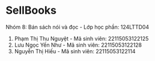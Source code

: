 # SellBooks
Nhóm 8: Bán sách nói và đọc - Lớp học phần: 124LTTD04
1. Phạm Thị Thu Nguyệt - Mã sinh viên: 22115053122125
2. Lưu Ngọc Yến Như    - Mã sinh viên: 22115053122128
3. Nguyễn Thị Hiếu     - Mã sinh viên: 22115053122114
